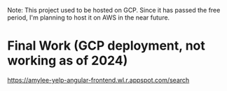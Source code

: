 Note: This project used to be hosted on GCP. Since it has passed the free period, I'm planning to host it on AWS in the near future.

# Final Work (GCP deployment, not working as of 2024)
https://amylee-yelp-angular-frontend.wl.r.appspot.com/search
